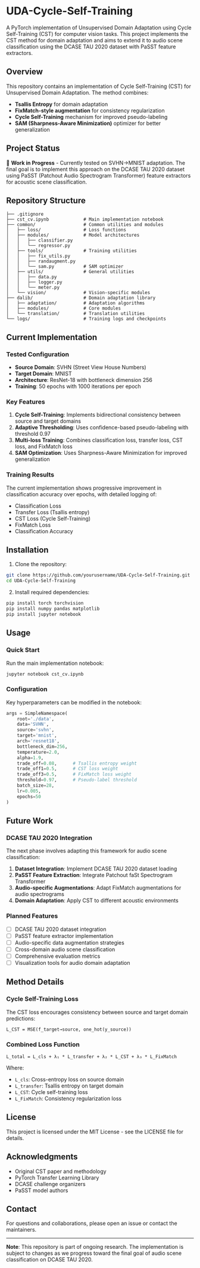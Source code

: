 # UDA-Cycle-Self-Training

A PyTorch implementation of Unsupervised Domain Adaptation using Cycle Self-Training (CST) for computer vision tasks. This project implements the CST method for domain adaptation and aims to extend it to audio scene classification using the DCASE TAU 2020 dataset with PaSST feature extractors.

## Overview

This repository contains an implementation of Cycle Self-Training (CST) for Unsupervised Domain Adaptation. The method combines:
- **Tsallis Entropy** for domain adaptation
- **FixMatch-style augmentation** for consistency regularization  
- **Cycle Self-Training** mechanism for improved pseudo-labeling
- **SAM (Sharpness-Aware Minimization)** optimizer for better generalization

## Project Status

🚧 **Work in Progress** - Currently tested on SVHN→MNIST adaptation. The final goal is to implement this approach on the DCASE TAU 2020 dataset using PaSST (Patchout Audio Spectrogram Transformer) feature extractors for acoustic scene classification.

## Repository Structure

```
├── .gitignore
├── cst_cv.ipynb             # Main implementation notebook
├── common/                  # Common utilities and modules
│   ├── loss/                # Loss functions
│   ├── modules/             # Model architectures
│   │   ├── classifier.py
│   │   └── regressor.py
│   ├── tools/               # Training utilities
│   │   ├── fix_utils.py
│   │   ├── randaugment.py
│   │   └── sam.py           # SAM optimizer
│   ├── utils/               # General utilities
│   │   ├── data.py
│   │   ├── logger.py
│   │   └── meter.py
│   └── vision/              # Vision-specific modules
├── dalib/                   # Domain adaptation library
│   ├── adaptation/          # Adaptation algorithms
│   ├── modules/             # Core modules
│   └── translation/         # Translation utilities
└── logs/                    # Training logs and checkpoints
```

## Current Implementation

### Tested Configuration
- **Source Domain**: SVHN (Street View House Numbers)
- **Target Domain**: MNIST
- **Architecture**: ResNet-18 with bottleneck dimension 256
- **Training**: 50 epochs with 1000 iterations per epoch

### Key Features
1. **Cycle Self-Training**: Implements bidirectional consistency between source and target domains
2. **Adaptive Thresholding**: Uses confidence-based pseudo-labeling with threshold 0.97
3. **Multi-loss Training**: Combines classification loss, transfer loss, CST loss, and FixMatch loss
4. **SAM Optimization**: Uses Sharpness-Aware Minimization for improved generalization

### Training Results
The current implementation shows progressive improvement in classification accuracy over epochs, with detailed logging of:
- Classification Loss
- Transfer Loss (Tsallis entropy)
- CST Loss (Cycle Self-Training)
- FixMatch Loss
- Classification Accuracy

## Installation

1. Clone the repository:
```bash
git clone https://github.com/yourusername/UDA-Cycle-Self-Training.git
cd UDA-Cycle-Self-Training
```

2. Install required dependencies:
```bash
pip install torch torchvision
pip install numpy pandas matplotlib
pip install jupyter notebook
```

## Usage

### Quick Start
Run the main implementation notebook:
```bash
jupyter notebook cst_cv.ipynb
```

### Configuration
Key hyperparameters can be modified in the notebook:
```python
args = SimpleNamespace(
    root='./data',
    data='SVHN',
    source='svhn',
    target='mnist',
    arch='resnet18',
    bottleneck_dim=256,
    temperature=2.0,
    alpha=1.9,
    trade_off=0.08,      # Tsallis entropy weight
    trade_off1=0.5,      # CST loss weight  
    trade_off3=0.5,      # FixMatch loss weight
    threshold=0.97,      # Pseudo-label threshold
    batch_size=28,
    lr=0.005,
    epochs=50
)
```

## Future Work

### DCASE TAU 2020 Integration
The next phase involves adapting this framework for audio scene classification:

1. **Dataset Integration**: Implement DCASE TAU 2020 dataset loading
2. **PaSST Feature Extraction**: Integrate Patchout faSt Spectrogram Transformer
3. **Audio-specific Augmentations**: Adapt FixMatch augmentations for audio spectrograms
4. **Domain Adaptation**: Apply CST to different acoustic environments

### Planned Features
- [ ] DCASE TAU 2020 dataset integration
- [ ] PaSST feature extractor implementation
- [ ] Audio-specific data augmentation strategies
- [ ] Cross-domain audio scene classification
- [ ] Comprehensive evaluation metrics
- [ ] Visualization tools for audio domain adaptation

## Method Details

### Cycle Self-Training Loss
The CST loss encourages consistency between source and target domain predictions:
```
L_CST = MSE(f_target→source, one_hot(y_source))
```

### Combined Loss Function
```
L_total = L_cls + λ₁ * L_transfer + λ₂ * L_CST + λ₃ * L_FixMatch
```

Where:
- `L_cls`: Cross-entropy loss on source domain
- `L_transfer`: Tsallis entropy on target domain
- `L_CST`: Cycle self-training loss
- `L_FixMatch`: Consistency regularization loss

## License

This project is licensed under the MIT License - see the LICENSE file for details.

## Acknowledgments

- Original CST paper and methodology
- PyTorch Transfer Learning Library
- DCASE challenge organizers
- PaSST model authors

## Contact

For questions and collaborations, please open an issue or contact the maintainers.

---

**Note**: This repository is part of ongoing research. The implementation is subject to changes as we progress toward the final goal of audio scene classification on DCASE TAU 2020.